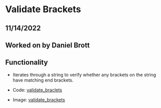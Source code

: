 # Validate Brackets

## 11/14/2022

## Worked on by Daniel Brott

## Functionality

- Iterates through a string to verify whether any brackets on the string have matching end brackets.

- Code: [validate_braclets](../stack_queue_brackets.py)
- Image: [validate_brackets](./images/validate_brackets.jpg)
